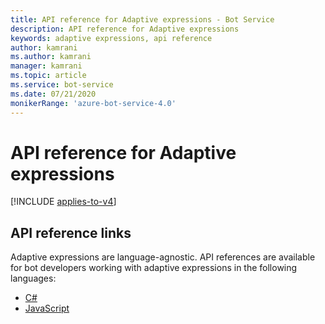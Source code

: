 ```yaml
---
title: API reference for Adaptive expressions - Bot Service
description: API reference for Adaptive expressions
keywords: adaptive expressions, api reference
author: kamrani
ms.author: kamrani
manager: kamrani
ms.topic: article
ms.service: bot-service
ms.date: 07/21/2020
monikerRange: 'azure-bot-service-4.0'
---
```


# API reference for Adaptive expressions

[!INCLUDE [applies-to-v4](../includes/applies-to-v4-current.md)]

## API reference links

Adaptive expressions are language-agnostic. API references are available for bot developers working with adaptive expressions in the following languages:

- [C#](https://docs.microsoft.com/dotnet/api/adaptiveexpressions)
- [JavaScript](https://docs.microsoft.com/javascript/api/adaptive-expressions)
